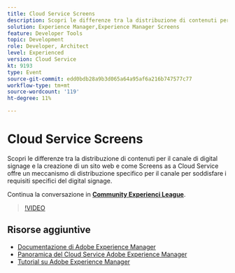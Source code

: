 ```yaml
---
title: Cloud Service Screens
description: Scopri le differenze tra la distribuzione di contenuti per il canale di digital signage e la creazione di un sito web e come Screens as a Cloud Service offre un meccanismo di distribuzione specifico per il canale per soddisfare i requisiti specifici del digital signage.
solution: Experience Manager,Experience Manager Screens
feature: Developer Tools
topic: Development
role: Developer, Architect
level: Experienced
version: Cloud Service
kt: 9193
type: Event
source-git-commit: edd0bdb28a9b3d065a64a95af6a216b747577c77
workflow-type: tm+mt
source-wordcount: '119'
ht-degree: 11%

---
```


# Cloud Service Screens

Scopri le differenze tra la distribuzione di contenuti per il canale di digital signage e la creazione di un sito web e come Screens as a Cloud Service offre un meccanismo di distribuzione specifico per il canale per soddisfare i requisiti specifici del digital signage.

Continua la conversazione in **[Community Experienci League](https://adobe.ly/3umX8Be)**.

>[!VIDEO](https://video.tv.adobe.com/v/337885/?quality=12&learn=on&hidetitle=true)

## Risorse aggiuntive

- [Documentazione di Adobe Experience Manager ](https://experienceleague.adobe.com/docs/experience-manager-cloud-service.html?lang=it)
- [Panoramica del Cloud Service Adobe Experience Manager](https://experienceleague.adobe.com/docs/experience-manager-cloud-service/overview/home.html)
- [Tutorial su Adobe Experience Manager](https://experienceleague.adobe.com/docs/experience-manager-tutorials.html)

